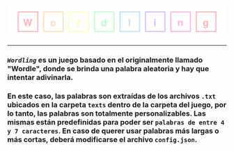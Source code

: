 ![Wordling](wordling.png)

---

### _**`Wordling`**_ es un juego basado en el originalmente llamado "Wordle", donde se brinda una palabra aleatoria y hay que intentar adivinarla.

### En este caso, las palabras son extraídas de los archivos `.txt` ubicados en la carpeta `texts` dentro de la carpeta del juego, por lo tanto, las palabras son totalmente personalizables. Las mismas están predefinidas para poder ser `palabras de entre 4 y 7 caracteres`. En caso de querer usar palabras más largas o más cortas, deberá modificarse el archivo `config.json`.
